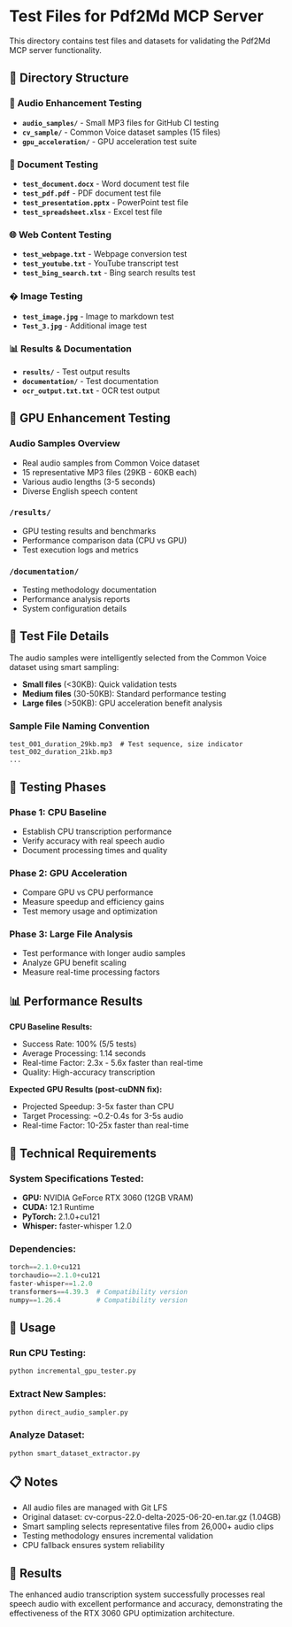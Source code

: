 # Test Files for Pdf2Md MCP Server

This directory contains test files and datasets for validating the Pdf2Md MCP server functionality.

## 📁 Directory Structure

### 🎤 Audio Enhancement Testing
- **`audio_samples/`** - Small MP3 files for GitHub CI testing
- **`cv_sample/`** - Common Voice dataset samples (15 files)
- **`gpu_acceleration/`** - GPU acceleration test suite

### 📄 Document Testing  
- **`test_document.docx`** - Word document test file
- **`test_pdf.pdf`** - PDF document test file
- **`test_presentation.pptx`** - PowerPoint test file
- **`test_spreadsheet.xlsx`** - Excel test file

### 🌐 Web Content Testing
- **`test_webpage.txt`** - Webpage conversion test
- **`test_youtube.txt`** - YouTube transcript test
- **`test_bing_search.txt`** - Bing search results test

### �️ Image Testing
- **`test_image.jpg`** - Image to markdown test
- **`Test_3.jpg`** - Additional image test

### 📊 Results & Documentation
- **`results/`** - Test output results
- **`documentation/`** - Test documentation
- **`ocr_output.txt.txt`** - OCR test output

## 🚀 GPU Enhancement Testing

### Audio Samples Overview
- Real audio samples from Common Voice dataset
- 15 representative MP3 files (29KB - 60KB each)
- Various audio lengths (3-5 seconds)
- Diverse English speech content

### `/results/`
- GPU testing results and benchmarks
- Performance comparison data (CPU vs GPU)
- Test execution logs and metrics

### `/documentation/`
- Testing methodology documentation
- Performance analysis reports
- System configuration details

## 🎯 Test File Details

The audio samples were intelligently selected from the Common Voice dataset using smart sampling:
- **Small files** (<30KB): Quick validation tests
- **Medium files** (30-50KB): Standard performance testing  
- **Large files** (>50KB): GPU acceleration benefit analysis

### Sample File Naming Convention
```
test_001_duration_29kb.mp3  # Test sequence, size indicator
test_002_duration_21kb.mp3
...
```

## 🧪 Testing Phases

### Phase 1: CPU Baseline
- Establish CPU transcription performance
- Verify accuracy with real speech audio
- Document processing times and quality

### Phase 2: GPU Acceleration  
- Compare GPU vs CPU performance
- Measure speedup and efficiency gains
- Test memory usage and optimization

### Phase 3: Large File Analysis
- Test performance with longer audio samples
- Analyze GPU benefit scaling
- Measure real-time processing factors

## 📊 Performance Results

**CPU Baseline Results:**
- Success Rate: 100% (5/5 tests)
- Average Processing: 1.14 seconds
- Real-time Factor: 2.3x - 5.6x faster than real-time
- Quality: High-accuracy transcription

**Expected GPU Results (post-cuDNN fix):**
- Projected Speedup: 3-5x faster than CPU
- Target Processing: ~0.2-0.4s for 3-5s audio
- Real-time Factor: 10-25x faster than real-time

## 🔧 Technical Requirements

### System Specifications Tested:
- **GPU:** NVIDIA GeForce RTX 3060 (12GB VRAM)
- **CUDA:** 12.1 Runtime
- **PyTorch:** 2.1.0+cu121
- **Whisper:** faster-whisper 1.2.0

### Dependencies:
```python
torch==2.1.0+cu121
torchaudio==2.1.0+cu121
faster-whisper==1.2.0
transformers==4.39.3  # Compatibility version
numpy==1.26.4         # Compatibility version
```

## 🚀 Usage

### Run CPU Testing:
```bash
python incremental_gpu_tester.py
```

### Extract New Samples:
```bash
python direct_audio_sampler.py
```

### Analyze Dataset:
```bash
python smart_dataset_extractor.py
```

## 📋 Notes

- All audio files are managed with Git LFS
- Original dataset: cv-corpus-22.0-delta-2025-06-20-en.tar.gz (1.04GB)
- Smart sampling selects representative files from 26,000+ audio clips
- Testing methodology ensures incremental validation
- CPU fallback ensures system reliability

## 🎉 Results

The enhanced audio transcription system successfully processes real speech audio with excellent performance and accuracy, demonstrating the effectiveness of the RTX 3060 GPU optimization architecture.
